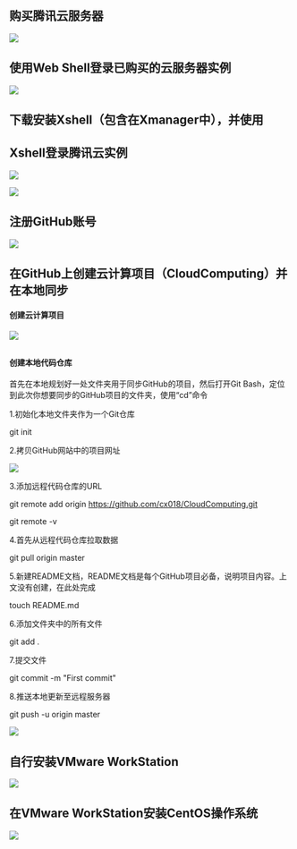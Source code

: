 ## 购买腾讯云服务器

![](./image/1.png)

## 使用Web Shell登录已购买的云服务器实例

![](./image/2.png)



## 下载安装Xshell（包含在Xmanager中），并使用 

## Xshell登录腾讯云实例

![](./image/3.png)



![](./image/4.png)









## 注册GitHub账号

![](./image/5.png)



## 在GitHub上创建云计算项目（CloudComputing）并在本地同步

#### 创建云计算项目

####  ![](./image/6.png)

## 

#### 创建本地代码仓库



首先在本地规划好一处文件夹用于同步GitHub的项目，然后打开Git Bash，定位到此次你想要同步的GitHub项目的文件夹，使用“cd”命令

1.初始化本地文件夹作为一个Git仓库

git init

2.拷贝GitHub网站中的项目网址

![](./image/7.png)



3.添加远程代码仓库的URL

git remote add origin  https://github.com/cx018/CloudComputing.git

git remote -v

4.首先从远程代码仓库拉取数据

git pull origin master

5.新建README文档，README文档是每个GitHub项目必备，说明项目内容。上文没有创建，在此处完成

touch README.md

6.添加文件夹中的所有文件

git add .

7.提交文件

git commit -m "First commit"

8.推送本地更新至远程服务器

git push -u origin master

![](./image/8.png)





## 自行安装VMware WorkStation

![](./image/10.png)



## 在VMware WorkStation安装CentOS操作系统

![](./image/11.png)

























